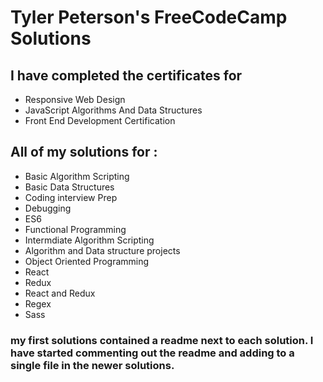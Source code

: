 # Tyler Peterson's FreeCodeCamp Solutions

## I have completed the certificates for
- Responsive Web Design
- JavaScript Algorithms And Data Structures
- Front End Development Certification

## All of my solutions for :
- Basic Algorithm Scripting
- Basic Data Structures
- Coding interview Prep
- Debugging
- ES6
- Functional Programming
- Intermdiate Algorithm Scripting
- Algorithm and Data structure projects
- Object Oriented Programming
- React
- Redux
- React and Redux
- Regex
- Sass

### my first solutions contained a readme next to each solution. I have started commenting out the readme and adding to a single file in the newer solutions.
